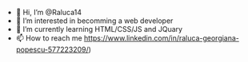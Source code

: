 - 👋 Hi, I’m @Raluca14
- 👀 I’m interested in becomming a web developer 
- 🌱 I’m currently learning HTML/CSS/JS and JQuary
- 📫 How to reach me https://www.linkedin.com/in/raluca-georgiana-popescu-577223209/)


